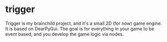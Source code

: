 # trigger
Trigger is my brainchild project, and it's a small 2D (for now) game engine. It is based on DearPyGui. The goal is for everything in your game to be event based, and you develop the game logic via nodes.
